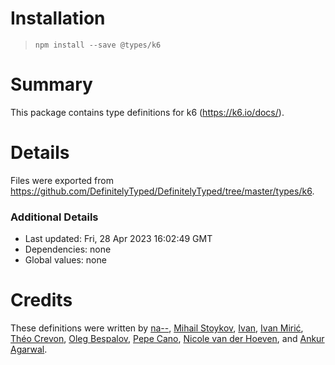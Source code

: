# Installation
> `npm install --save @types/k6`

# Summary
This package contains type definitions for k6 (https://k6.io/docs/).

# Details
Files were exported from https://github.com/DefinitelyTyped/DefinitelyTyped/tree/master/types/k6.

### Additional Details
 * Last updated: Fri, 28 Apr 2023 16:02:49 GMT
 * Dependencies: none
 * Global values: none

# Credits
These definitions were written by [na--](https://github.com/na--), [Mihail Stoykov](https://github.com/MStoykov), [Ivan](https://github.com/codebien), [Ivan Mirić](https://github.com/imiric), [Théo Crevon](https://github.com/oleiade), [Oleg Bespalov](https://github.com/olegbespalov), [Pepe Cano](https://github.com/ppcano), [Nicole van der Hoeven](https://github.com/nicolevanderhoeven), and [Ankur Agarwal](https://github.com/ankur22).
